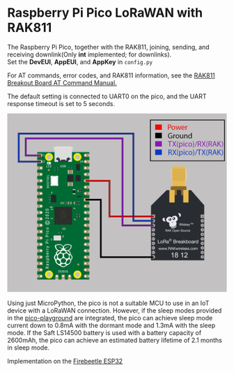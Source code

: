 # Raspberry Pi Pico LoRaWAN with RAK811

The Raspberry Pi Pico, together with the RAK811, joining, sending, and receiving downlink(Only **int** implemented; for downlinks).<br> 
Set the **DevEUI**, **AppEUI**, and **AppKey**  in `config.py`

For AT commands, error codes, and RAK811 information, see the [RAK811 Breakout Board AT Command Manual.](https://docs.rakwireless.com/Product-Categories/WisDuo/RAK811-Breakout-Board/AT-Command-Manual/#introduction)

The default setting is connected to UART0 on the pico, and the UART response timeout is set to 5 seconds. 

![alt text](img/Pico_RAK811_conn.png)

Using just MicroPython, the pico is not a suitable MCU to use in an IoT device with a LoRaWAN connection. However, if the sleep modes provided in the [pico-playground](https://github.com/raspberrypi/pico-playground/tree/master/sleep) are integrated, the pico can achieve sleep mode current down to 0.8mA with the dormant mode and 1.3mA with the sleep mode. If the Saft LS14500 battery is used with a battery capacity of 2600mAh, the pico can achieve an estimated battery lifetime of 2.1 months in sleep mode.

Implementation on the [Firebeetle ESP32](https://github.com/makjohansson/Pico_LoRaWAN)